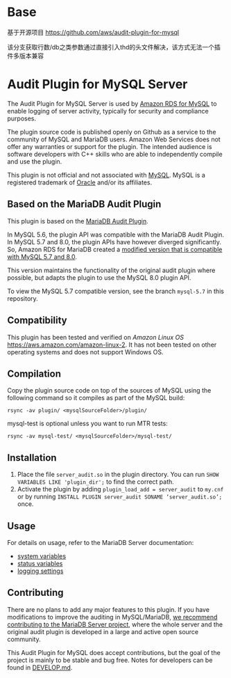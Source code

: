 # Base
基于开源项目 https://github.com/aws/audit-plugin-for-mysql

该分支获取行数/db之类参数通过直接引入thd的头文件解决，该方式无法一个插件多版本兼容

# Audit Plugin for MySQL Server

The Audit Plugin for MySQL Server is used by [Amazon RDS for
MySQL](https://aws.amazon.com/rds/mysql/) to enable logging of server activity,
typically for security and compliance purposes.

The plugin source code is published openly on Github as a service to the
community of MySQL and MariaDB users. Amazon Web Services does not offer any
warranties or support for the plugin. The intended audience is software
developers with C++ skills who are able to independently compile and use the
plugin.

This plugin is not official and not associated with
[MySQL](https://www.mysql.com/). MySQL is a registered trademark of
[Oracle](https://www.oracle.com/legal/trademarks.html) and/or its affiliates.

## Based on the MariaDB Audit Plugin

This plugin is based on the [MariaDB Audit
Plugin](https://github.com/MariaDB/server/tree/10.8/plugin/server_audit).

In MySQL 5.6, the plugin API was compatible with the MariaDB Audit Plugin.
In MySQL 5.7 and 8.0, the plugin APIs have however diverged significantly.
So, Amazon RDS for MariaDB created a [modified version that is compatible
with MySQL 5.7 and 8.0](https://aws.amazon.com/about-aws/whats-new/2021/06/amazon-rds-supports-mariadb-audit-plugin-for-mysql-version-8-0/).

This version maintains the functionality of the original audit plugin where
possible, but adapts the plugin to use the MySQL 8.0 plugin API.

To view the MySQL 5.7 compatible version, see the branch `mysql-5.7` in this
repository.

## Compatibility

This plugin has been tested and verified on *Amazon Linux OS*
https://aws.amazon.com/amazon-linux-2. It has not been tested on other operating
systems and does not support Windows OS.

## Compilation

Copy the plugin source code on top of the sources of MySQL using the following
command so it compiles as part of the MySQL build:

```
rsync -av plugin/ <mysqlSourceFolder>/plugin/
```

mysql-test is optional unless you want to run MTR tests:
```
rsync -av mysql-test/ <mysqlSourceFolder>/mysql-test/
```

## Installation

1. Place the file `server_audit.so` in the plugin directory. You can run `SHOW VARIABLES LIKE 'plugin_dir';` to find the correct path.
2. Activate the plugin by adding `plugin_load_add = server_audit` to `my.cnf` or by running `INSTALL PLUGIN server_audit SONAME ‘server_audit.so’;` once.

## Usage

For details on usage, refer to the MariaDB Server documentation:

* [system variables](https://mariadb.com/kb/en/mariadb-audit-plugin-options-and-system-variables/)
* [status variables](https://mariadb.com/kb/en/mariadb-audit-plugin-status-variables/)
* [logging settings](https://mariadb.com/kb/en/mariadb-audit-plugin-log-settings/)

## Contributing

There are no plans to add any major features to this plugin. If you have modifications to improve the auditing in MySQL/MariaDB, [we recommend contributing to the MariaDB Server project](https://mariadb.org/contribute/), where the whole server and the original audit plugin is developed in a large and active open source community.

This Audit Plugin for MySQL does accept contributions, but the goal of the project is mainly to be stable and bug free. Notes for developers can be found in [DEVELOP.md](DEVELOP.md).
